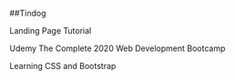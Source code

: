 ##Tindog

Landing Page Tutorial

Udemy The Complete 2020 Web Development Bootcamp

Learning CSS and Bootstrap

